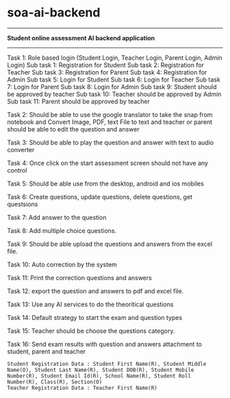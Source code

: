 # soa-ai-backend
*********************************************************************************************
************************Student online assessment AI backend application************************
*********************************************************************************************
Task 1: Role based login (Student Login, Teacher Login, Parent Login, Admin Login)
    Sub task 1: Registration for Student
    Sub task 2: Registration for Teacher
    Sub task 3: Registration for Parent
    Sub task 4: Registration for Admin
    Sub task 5: Login for Student
    Sub task 6: Login for Teacher
    Sub task 7: Login for Parent
    Sub task 8: Login for Admin
    Sub task 9: Student should be approved by teacher
    Sub task 10: Teacher should be approved by Admin
    Sub task 11: Parent should be approved by teacher
    
Task 2: Should be able to use the google translator to take the snap from notebook and Convert Image, PDF, text File to text and teacher or parent should be able to edit the question and answer

Task 3: Should be able to play the question and answer with text to audio converter

Task 4: Once click on the start assessment screen should not have any control

Task 5: Should be able use from the desktop, android and ios mobiles

Task 6: Create questions, update questions, delete questions, get questsions

Task 7: Add answer to the question

Task 8: Add multiple choice questions.

Task 9: Should be able upload the questions and answers from the excel file.

Task 10: Auto correction by the system

Task 11: Print the correction questions and answers

Task 12: export the question and answers to pdf and excel file.

Task 13: Use any AI services to do the theoritical questions

Task 14: Default strategy to start the exam and question types

Task 15: Teacher should be choose the questions category.

Task 16: Send exam results with question and answers attachment to student, parent and teacher




    Student Registration Data : Student First Name(R), Student Middle Name(O), Student Last Name(R), Student DOB(R), Student Mobile Number(R), Student Email Id(R), School Name(R), Student Roll Number(R), Class(R), Section(O)
    Teacher Registration Data : Teacher First Name(R)

